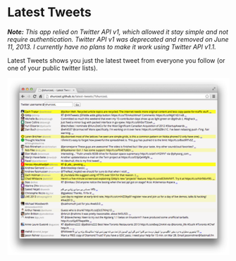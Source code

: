 Latest Tweets
=============

_**Note:** This app relied on Twitter API v1, which allowed it stay simple and not require authentication. Twitter API v1 was deprecated and removed on June 11, 2013. I currently have no plans to make it work using Twitter API v1.1._

Latest Tweets shows you just the latest tweet from everyone you follow (or one of your public twitter lists).

![](Screenshot.png)
